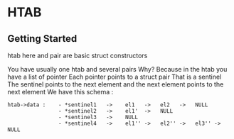 # HTAB

## Getting Started

htab here and pair are basic struct constructors

You have usually one htab and several pairs
Why? Because in the htab you have a list of pointer
Each pointer points to a struct pair
That is a sentinel
The sentinel points to the next element and the next element points to the next element
We have this schema :

```
htab->data :    - *sentinel1   ->    el1   ->   el2   ->   NULL
                - *sentinel2   ->    el1'  ->   NULL
                - *sentinel3   ->    NULL
                - *sentinel4   ->    el1'' ->   el2'' ->   el3'' ->   NULL
```